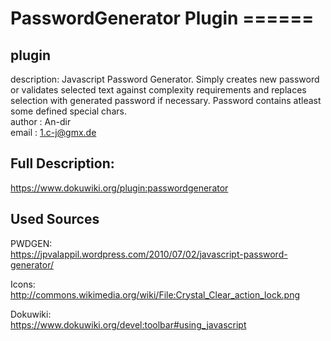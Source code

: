 # PasswordGenerator Plugin ======

## plugin
description: Javascript Password Generator. Simply creates new password or validates selected text against complexity requirements and replaces selection with generated password if necessary. Password contains atleast some defined special chars.  
author     : An-dir  
email      : 1.c-j@gmx.de  

## Full Description:
https://www.dokuwiki.org/plugin:passwordgenerator

## Used Sources

PWDGEN:  
https://jpvalappil.wordpress.com/2010/07/02/javascript-password-generator/

Icons:  
http://commons.wikimedia.org/wiki/File:Crystal_Clear_action_lock.png

Dokuwiki:  
https://www.dokuwiki.org/devel:toolbar#using_javascript

